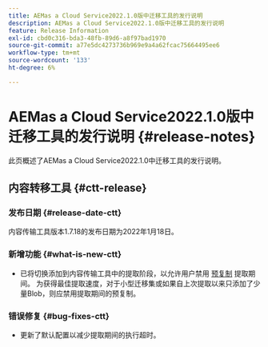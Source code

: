 ```yaml
---
title: AEMas a Cloud Service2022.1.0版中迁移工具的发行说明
description: AEMas a Cloud Service2022.1.0版中迁移工具的发行说明
feature: Release Information
exl-id: cbd0c316-bda3-48fb-89d6-a8f97bad1970
source-git-commit: a77e5dc4273736b969e9a4a62fcac75664495ee6
workflow-type: tm+mt
source-wordcount: '133'
ht-degree: 6%

---
```


# AEMas a Cloud Service2022.1.0版中迁移工具的发行说明 {#release-notes}

此页概述了AEMas a Cloud Service2022.1.0中迁移工具的发行说明。

## 内容转移工具 {#ctt-release}

### 发布日期 {#release-date-ctt}

内容传输工具版本1.7.18的发布日期为2022年1月18日。

### 新增功能 {#what-is-new-ctt}

* 已将切换添加到内容传输工具中的提取阶段，以允许用户禁用 [预复制](https://experienceleague.adobe.com/docs/experience-manager-cloud-service/moving/cloud-migration/content-transfer-tool/handling-large-content-repositories.html) 提取期间。 为获得最佳提取速度，对于小型迁移集或如果自上次提取以来只添加了少量Blob，则应禁用提取期间的预复制。

### 错误修复 {#bug-fixes-ctt}

* 更新了默认配置以减少提取期间的执行超时。
